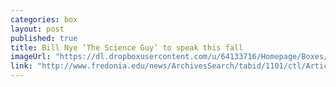 ```yaml
---
categories: box
layout: post
published: true
title: Bill Nye ‘The Science Guy’ to speak this fall
imageUrl: "https://dl.dropboxusercontent.com/u/64133716/Homepage/Boxes/Bill-Nye-4792-garden.jpg"
link: "http://www.fredonia.edu/news/ArchivesSearch/tabid/1101/ctl/ArticleView/mid/1878/articleId/4847/Bill_Nye_The_Science_Guy_to_speak_this_fall.aspx"
---
```



